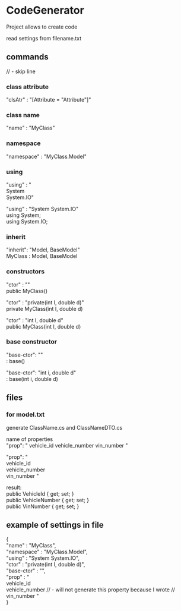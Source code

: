# CodeGenerator
Project allows to create code

read settings from filename.txt  

## commands
// - skip line
  
### class attribute  
"clsAtr" : "[Attribute = \"Attribute\"]"  

### class name
"name" : "MyClass"  

### namespace
"namespace" : "MyClass.Model"    

### using
"using" : "  
System   
System.IO"   

"using" : "System System.IO"  
using System;  
using System.IO;  

### inherit
"inherit": "Model, BaseModel"  
MyClass : Model, BaseModel


### constructors
"ctor" : ""                          
public MyClass()  

"ctor" : "private(int I, double d)"   
private MyClass(int I, double d)  

"ctor" : "int I, double d"   
public MyClass(int I, double d)  


### base constructor
"base-ctor": ""  
: base()  

"base-ctor": "int i, double d"   
: base(int i, double d)   


## files


### for model.txt 
generate ClassName.cs and ClassNameDTO.cs  

name of properties  
"prop":	" vehicle_id vehicle_number vin_number "  

"prop":	"  
vehicle_id  
vehicle_number  
vin_number "  

result:  
public VehicleId { get; set; }  
public VehicleNumber { get; set; }  
public VinNumber { get; set; }  




## example of settings in file
{  
  "name" : "MyClass",  
  "namespace" : "MyClass.Model",  
"using" : "System System.IO",  
"ctor" : "private(int I, double d)",  
"base-ctor" : "",  
"prop" :	"  
vehicle_id  
vehicle_number  // - will not generate this property because I wrote //  
vin_number "  
}  
